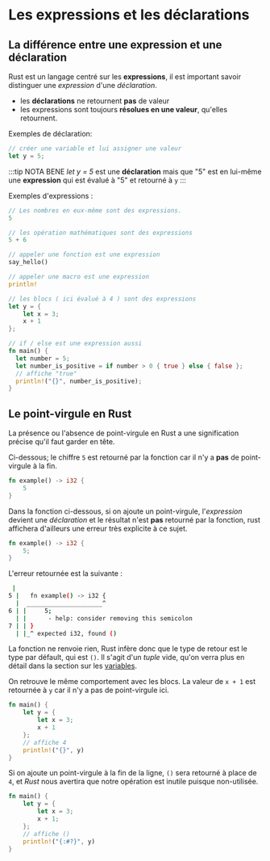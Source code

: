 # Les expressions et les déclarations

## La différence entre une expression et une déclaration

Rust est un langage centré sur les **expressions**, il est important savoir distinguer une *expression* d'une *déclaration*. 

- les **déclarations** ne retournent **pas** de valeur
- les expressions sont toujours **résolues en une valeur**, qu'elles retournent.

Exemples de déclaration:

```rust
// créer une variable et lui assigner une valeur
let y = 5;
```

:::tip NOTA BENE
_let y = 5_ est une **déclaration** mais que "5" est en lui-même une **expression** qui est évalué à "5" et retourné à `y`
:::

Exemples d'expressions :

```rust
// Les nombres en eux-même sont des expressions.
5

// les opération mathématiques sont des expressions
5 + 6

// appeler une fonction est une expression
say_hello()

// appeler une macro est une expression
println!

// les blocs ( ici évalué à 4 ) sont des expressions 
let y = {
    let x = 3;
    x + 1
};

// if / else est une expression aussi
fn main() {
  let number = 5;
  let number_is_positive = if number > 0 { true } else { false };
  // affiche "true"
  println!("{}", number_is_positive);
}
```

## Le point-virgule en Rust

La présence ou l'absence de point-virgule en Rust a une signification précise qu'il faut garder en tête.

Ci-dessous; le chiffre `5` est retourné par la fonction car il n'y a **pas** de point-virgule à la fin. 

```rust
fn example() -> i32 {
    5
}
```

Dans la fonction ci-dessous, si on ajoute un point-virgule, l'*expression* devient une *déclaration* et le résultat n'est **pas** retourné par la fonction, rust affichera d'ailleurs une erreur très explicite à ce sujet.

```rust
fn example() -> i32 {
    5;
}
```

L'erreur retournée est la suivante : 

```sh
 |
5 |   fn example() -> i32 {
  |  _____________________^
6 | |     5;
  | |      - help: consider removing this semicolon
7 | | }
  | |_^ expected i32, found ()
```

La fonction ne renvoie rien, Rust infère donc que le type de retour est le type par défault, qui est `()`. Il s'agit d'un *tuple* vide, qu'on verra plus en détail dans la section sur les [variables](./variables/primitifs-composes.html#tuple).

On retrouve le même comportement avec les blocs. La valeur de `x + 1` est retournée à `y` car il n'y a pas de point-virgule ici.

```rust
fn main() {
    let y = {
        let x = 3;
        x + 1
    };
    // affiche 4
    println!("{}", y)
}

```

Si on ajoute un point-virgule à la fin de la ligne, `()` sera retourné à place de `4`, et *Rust* nous avertira que notre opération est inutile puisque non-utilisée.

```rust
fn main() {
    let y = {
        let x = 3;
        x + 1;
    };
    // affiche ()
    println!("{:#?}", y)
}

```